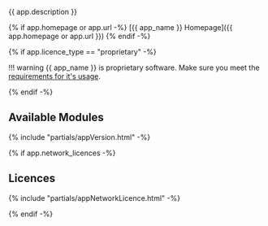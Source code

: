 {{ app.description }}

{% if app.homepage or app.url -%}
[{{ app_name }} Homepage]({{ app.homepage or app.url }})
{% endif -%}

{% if app.licence_type == "proprietary" -%}

!!! warning
    {{ app_name }} is proprietary software. Make sure you meet the [requirements for it's usage](#licences).

{% endif -%}

## Available Modules

{% include "partials/appVersion.html" -%}
<!-- Uncomment this if we make a good page on modues -->
<!-- _See [environment modules]() for more info on how NeSI uses modules._ -->

{% if app.network_licences -%}

## Licences

{% include "partials/appNetworkLicence.html" -%}

{% endif -%}

